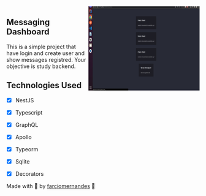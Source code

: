 <img src="./example_img.jpeg" height="220" width="290" align="right"/>

## Messaging Dashboard

This is a simple project that have login and create user and show messages registred.
Your objective is study backend.

## Technologies Used

- [x] NestJS
- [x] Typescript
- [x] GraphQL
- [x] Apollo
- [x] Typeorm
- [x] Sqlite
- [x] Decorators


Made with 🖤 by [farciomernandes](https://github.com/farciomernandes) :wave: